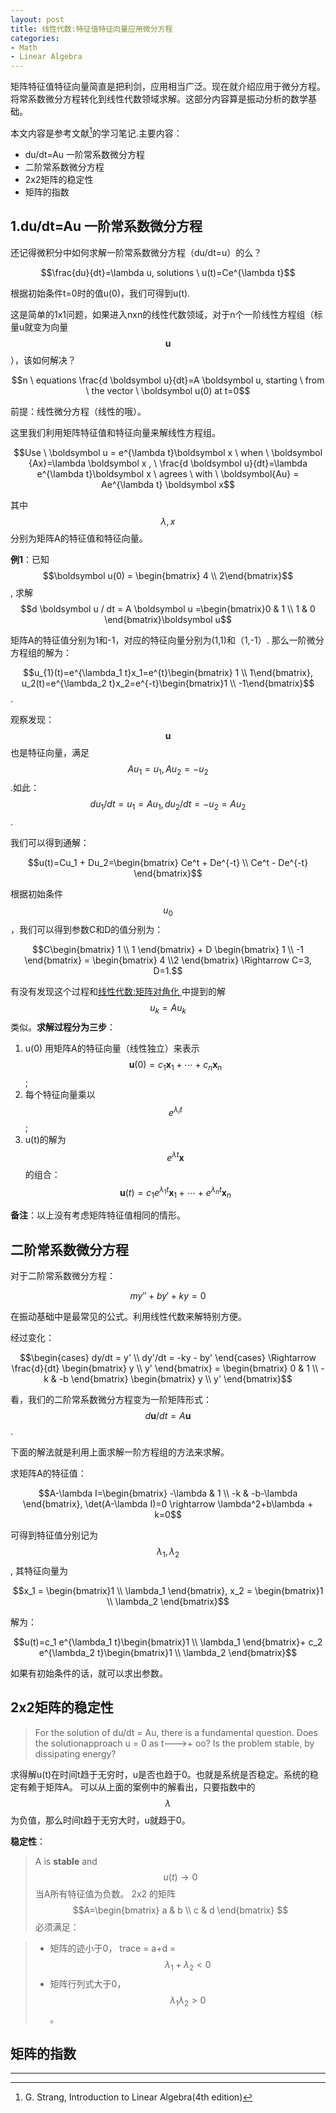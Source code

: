 ```yaml
---
layout: post
title: 线性代数:特征值特征向量应用微分方程
categories:
- Math
- Linear Algebra
---
```


矩阵特征值特征向量简直是把利剑，应用相当广泛。现在就介绍应用于微分方程。将常系数微分方程转化到线性代数领域求解。这部分内容算是振动分析的数学基础。

本文内容是参考文献[^1]的学习笔记.主要内容：

- du/dt=Au 一阶常系数微分方程
- 二阶常系数微分方程
- 2x2矩阵的稳定性
- 矩阵的指数

## 1.du/dt=Au 一阶常系数微分方程

还记得微积分中如何求解一阶常系数微分方程（du/dt=u）的么？

$$\frac{du}{dt}=\lambda u, solutions \ u(t)=Ce^{\lambda t}$$

根据初始条件t=0时的值u(0)，我们可得到u(t).

这是简单的1x1问题，如果进入nxn的线性代数领域，对于n个一阶线性方程组（标量u就变为向量$$\boldsymbol u$$），该如何解决？

$$n \ equations \frac{d \boldsymbol u}{dt}=A \boldsymbol u, starting \ from \ the vector \ \boldsymbol u(0) at t=0$$

前提：线性微分方程（线性的哦）。

这里我们利用矩阵特征值和特征向量来解线性方程组。

$$Use \ \boldsymbol u = e^{\lambda t}\boldsymbol x \ when \ \boldsymbol {Ax}=\lambda \boldsymbol x , \ \frac{d \boldsymbol u}{dt}=\lambda e^{\lambda t}\boldsymbol x \ agrees \ with \ \boldsymbol{Au} = Ae^{\lambda t} \boldsymbol x$$

其中$$\lambda , x$$ 分别为矩阵A的特征值和特征向量。

**例1**：已知$$\boldsymbol u(0) = \begin{bmatrix} 4 \\ 2\end{bmatrix}$$, 求解 $$d \boldsymbol u / dt = A \boldsymbol u =\begin{bmatrix}0 & 1 \\ 1 & 0 \end{bmatrix}\boldsymbol u$$

矩阵A的特征值分别为1和-1，对应的特征向量分别为(1,1)和（1,-1）. 那么一阶微分方程组的解为：

$$u_{1}(t)=e^{\lambda_1 t}x_1=e^{t}\begin{bmatrix} 1 \\ 1\end{bmatrix}, u_2(t)=e^{\lambda_2 t}x_2=e^{-t}\begin{bmatrix}1 \\ -1\end{bmatrix}$$.

观察发现：$$\boldsymbol u$$也是特征向量，满足$$Au_1=u_1, Au_2=-u_2$$.如此：$$du_1/dt=u_1=Au_1, du_2/dt = -u_2=Au_2$$.

我们可以得到通解：

$$u(t)=Cu_1 + Du_2=\begin{bmatrix}
Ce^t + De^{-t} \\
Ce^t - De^{-t}
\end{bmatrix}$$

根据初始条件$$u_0$$，我们可以得到参数C和D的值分别为：

$$C\begin{bmatrix}
1 \\ 1
\end{bmatrix} +
D \begin{bmatrix}
1 \\ -1
\end{bmatrix} =
\begin{bmatrix}
4 \\2
\end{bmatrix} \Rightarrow C=3, D=1.$$

有没有发现这个过程和[线性代数:矩阵对角化 ](https://anifacc.github.io/math/linear%20algebra/2017/07/31/intro2-linear-algebra-c0602-diagonalizing-matrix/)中提到的解$$u_k = Au_k$$类似。**求解过程分为三步**：

1. u(0) 用矩阵A的特征向量（线性独立）来表示$$\boldsymbol u(0)=c_1\boldsymbol x_1 + \cdots + c_n\boldsymbol x_n$$;
2. 每个特征向量乘以$$e^{\lambda_i t}$$;
3. u(t)的解为$$e^{\lambda t}\boldsymbol x$$的组合：$$\boldsymbol u(t)=c_1e^{\lambda_1 t}\boldsymbol x_1 + \cdots + e^{\lambda_n t}\boldsymbol x_n$$

**备注**：以上没有考虑矩阵特征值相同的情形。

## 二阶常系数微分方程

对于二阶常系数微分方程：

$$my{''} + by' + ky = 0$$

在振动基础中是最常见的公式。利用线性代数来解特别方便。

经过变化：

$$\begin{cases}
dy/dt = y' \\
dy'/dt = -ky - by'
\end{cases} \Rightarrow
\frac{d}{dt}
\begin{bmatrix}
y \\ y'
\end{bmatrix} =
\begin{bmatrix}
0 & 1 \\ -k & -b
\end{bmatrix}
\begin{bmatrix}
y \\ y'
\end{bmatrix}$$

看，我们的二阶常系数微分方程变为一阶矩阵形式：$$d\boldsymbol u/dt = A\boldsymbol u$$.

下面的解法就是利用上面求解一阶方程组的方法来求解。

求矩阵A的特征值：

$$A-\lambda I=\begin{bmatrix}
-\lambda & 1 \\ -k & -b-\lambda
\end{bmatrix}, \det(A-\lambda I)=0 \rightarrow \lambda^2+b\lambda + k=0$$

可得到特征值分别记为$$\lambda_1, \lambda_2$$, 其特征向量为

$$x_1 = \begin{bmatrix}1 \\ \lambda_1 \end{bmatrix}, x_2 =  \begin{bmatrix}1 \\ \lambda_2 \end{bmatrix}$$

解为：

$$u(t)=c_1 e^{\lambda_1 t}\begin{bmatrix}1 \\ \lambda_1 \end{bmatrix}+ c_2 e^{\lambda_2 t}\begin{bmatrix}1 \\ \lambda_2 \end{bmatrix}$$

如果有初始条件的话，就可以求出参数。

## 2x2矩阵的稳定性

> For the solution of du/dt = Au, there is a fundamental question. Does the solutionapproach u = 0 as t--->+ oo? Is the problem stable, by dissipating energy?

求得解u(t)在时间t趋于无穷时，u是否也趋于0。也就是系统是否稳定。系统的稳定有赖于矩阵A。
可以从上面的案例中的解看出，只要指数中的$$\lambda$$ 为负值，那么时间t趋于无穷大时，u就趋于0。

**稳定性**：

> A is **stable** and $$u(t) \rightarrow 0 $$ 当A所有特征值为负数。 2x2 的矩阵$$A=\begin{bmatrix} a & b \\ c & d \end{bmatrix} $$必须满足：

> - 矩阵的迹小于0， trace = a+d = $$\lambda_1 + \lambda_2 < 0$$
> - 矩阵行列式大于0，$$\lambda_1 \lambda_2 > 0$$ 。

## 矩阵的指数

---

[^1]:   G. Strang, Introduction to Linear Algebra(4th edition)
